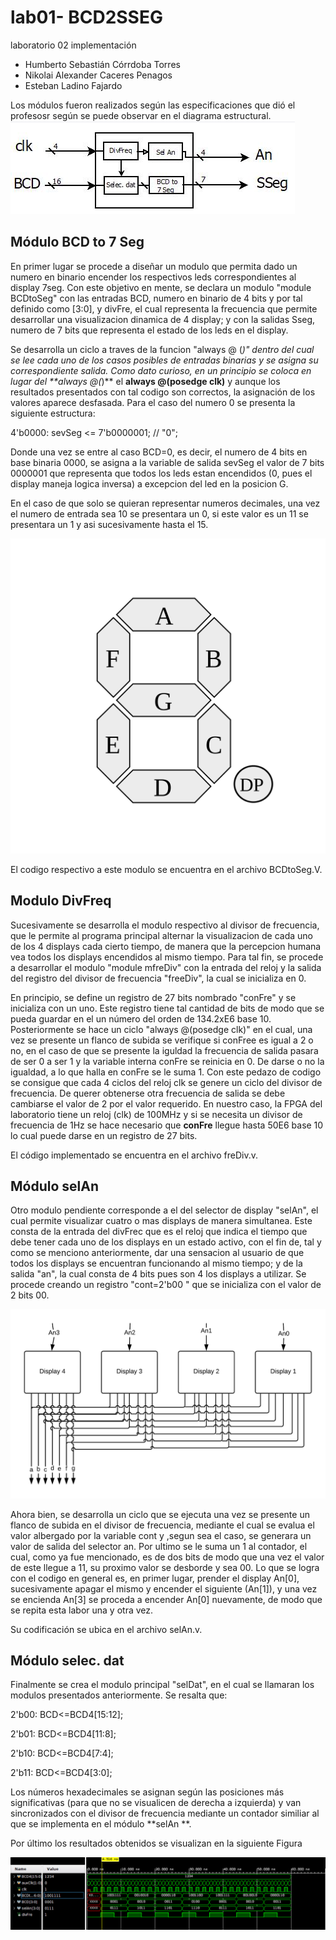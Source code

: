 # lab01- BCD2SSEG
laboratorio 02 implementación

* Humberto Sebastián Córrdoba Torres
* Nikolai Alexander Caceres Penagos
* Esteban Ladino Fajardo

Los módulos fueron realizados según las especificaciones que dió el profesosr según se puede observar en el diagrama estructural.  
![fpga](figs/fig1.png)

## Módulo BCD to 7 Seg
 
En primer lugar se procede a diseñar un modulo que permita dado un numero en binario encender los respectivos leds correspondientes al display 7seg. Con este objetivo en mente, se declara un modulo "module BCDtoSeg" con las entradas BCD, numero en binario de 4 bits y por tal definido como [3:0], y divFre, el cual representa la frecuencia que permite desarrollar una visualizacion dinamica de 4 display; y con la salidas Sseg, numero de 7 bits que representa el estado de los leds en el display.

Se desarrolla un ciclo a traves de la funcion "always @ (*)" dentro del cual se lee cada uno de los casos posibles de entradas binarias y se asigna su correspondiente salida. Como dato curioso, en un principio se coloca en lugar del **always @(*)** el  **always @(posedge clk)** y aunque los resultados presentados con tal codigo son correctos, la asignación de los valores aparece desfasada. Para el caso del numero 0 se presenta la siguiente estructura:

 4'b0000: sevSeg <= 7'b0000001; // "0";
 
Donde una vez se entre al caso BCD=0, es decir, el numero de 4 bits en base binaria 0000, se asigna a la variable de salida sevSeg el valor de 7 bits 0000001 que representa que todos los leds estan encendidos (0, pues el display maneja logica inversa) a excepcion del led en la posicion G.

En el caso de que solo se quieran representar numeros decimales, una vez el numero de entrada sea 10 se presentara un 0, si este valor es un 11 se presentara un 1 y asi sucesivamente hasta el 15.

![fpga](figs/display.png)

El codigo respectivo a este modulo se encuentra en el archivo BCDtoSeg.V.

## Modulo DivFreq

Sucesivamente se desarrolla el modulo respectivo al divisor de frecuencia, que le permite al programa principal alternar la visualizacion de cada uno de los 4 displays cada cierto tiempo, de manera que la percepcion humana vea todos los displays encendidos al mismo tiempo. Para tal fin, se procede a desarrollar el modulo "module mfreDiv" con la entrada del reloj y la salida del registro del divisor de frecuencia "freeDiv", la cual se inicializa en 0. 

En principio, se define un registro de 27 bits nombrado "conFre" y se inicializa con un uno. Este registro tiene tal cantidad de bits de modo que se pueda guardar en el un número del orden de 134.2xE6 base 10. Posteriormente se hace un ciclo "always @(posedge clk)" en el cual, una vez se presente un flanco de subida se verifique si conFree es igual a 2 o no, en el caso de que se presente la iguldad la frecuencia de salida pasara de ser 0 a ser 1 y la variable interna conFre se reinicia en 0. De darse o no la igualdad, a lo que halla en conFre se le suma 1. Con este pedazo de codigo se consigue que cada 4 ciclos del reloj clk se genere un ciclo del divisor de frecuencia. De querer obtenerse otra frecuencia de salida se debe cambiarse el valor de 2 por el valor requerido. En nuestro caso, la FPGA del laboratorio tiene un reloj (clk) de 100MHz y si se necesita un divisor de frecuencia de 1Hz se hace necesario que **conFre** llegue hasta 50E6 base 10 lo cual puede darse en un registro de 27 bits.

El código implementado se encuentra en el archivo freDiv.v.

## Módulo selAn

Otro modulo pendiente corresponde a el del selector de display "selAn", el cual permite visualizar cuatro o mas displays de manera simultanea. Este consta de la entrada del divFrec que es el reloj que indica el tiempo que debe tener cada uno de los displays en un estado activo, con el fin de, tal y como se menciono anteriormente, dar una sensacion al usuario de que todos los displays se encuentran funcionando al mismo tiempo; y de la salida "an", la cual consta de 4 bits pues son 4 los displays a utilizar. Se procede creando un registro "cont=2'b00 " que se inicializa con el valor de 2 bits 00.

![fpga](figs/an.png)

Ahora bien, se desarrolla un ciclo que se ejecuta una vez se presente un flanco de subida en el divisor de frecuencia, mediante el cual se evalua el valor albergado por la variable cont y ,segun sea el caso, se generara un valor de salida del selector an. Por ultimo se le suma un 1 al contador, el cual, como ya fue mencionado, es de dos bits de modo que una vez el valor de este llegue a 11, su proximo valor se desborde y sea 00. Lo que se logra con el codigo en general es, en primer lugar, prender el display An[0], sucesivamente apagar el mismo y encender el siguiente (An[1]), y una vez se encienda An[3] se proceda a encender An[0] nuevamente, de modo que se repita esta labor una y otra vez.

Su codificación se ubica en el archivo selAn.v.

## Módulo selec. dat

Finalmente se crea el modulo principal "selDat", en el cual se llamaran los modulos presentados anteriormente. Se resalta que:

2'b00: BCD<=BCD4[15:12];

2'b01: BCD<=BCD4[11:8];

2'b10: BCD<=BCD4[7:4];

2'b11: BCD<=BCD4[3:0];

Los números hexadecimales se asignan según las posiciones más significativas (para que no se visualicen de derecha a izquierda) y van sincronizados con el divisor de frecuencia mediante un contador similiar al que se implementa en el módulo **selAn **.

Por último los resultados obtenidos se visualizan en la siguiente Figura

![fpga2](figs/fig2.png)

